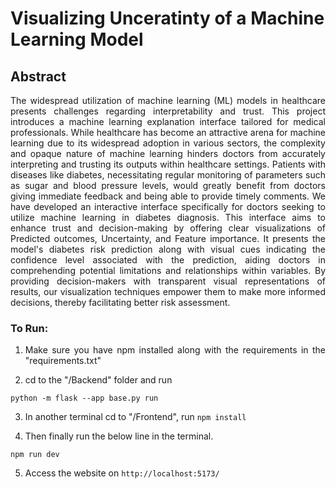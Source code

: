 # Visualizing Unceratinty of a Machine Learning Model

## Abstract
<div style="text-align: justify"> 
The widespread utilization of machine learning (ML) models in healthcare presents challenges regarding interpretability and trust. This project introduces a machine learning explanation interface tailored for medical professionals. While healthcare has become an attractive arena for machine learning due to its widespread adoption in various sectors, the complexity and opaque nature of machine learning hinders doctors from accurately interpreting and trusting its outputs within healthcare settings. Patients with diseases like diabetes, necessitating regular monitoring of parameters such as sugar and blood pressure levels, would greatly benefit from doctors giving immediate feedback and being able to provide timely comments. We have developed an interactive interface specifically for doctors seeking to utilize machine learning in diabetes diagnosis. This interface aims to enhance trust and decision-making by offering clear visualizations of Predicted outcomes, Uncertainty, and Feature importance. It presents the model's diabetes risk prediction along with visual cues indicating the confidence level associated with the prediction, aiding doctors in comprehending potential limitations and relationships within variables. By providing decision-makers with transparent visual representations of results, our visualization techniques empower them to make more informed decisions, thereby facilitating better risk assessment.


### To Run:
1. Make sure you have npm installed along with the requirements in the "requirements.txt"  
  
2. cd to the "/Backend" folder and run
```
python -m flask --app base.py run
```

3. In another terminal cd to "/Frontend", run `npm install`  

4. Then finally run the below line in the terminal.  
```
npm run dev
```

5. Access the website on `http://localhost:5173/`

</div>